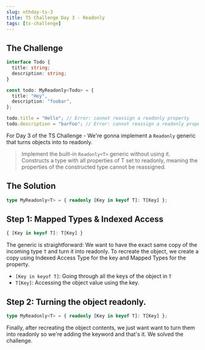 ```yaml
---
slug: nthday-ts-3
title: TS Challenge Day 3 - Readonly
tags: [ts-challenge]
---
```


## The Challenge

```ts
interface Todo {
  title: string;
  description: string;
}

const todo: MyReadonly<Todo> = {
  title: "Hey",
  description: "foobar",
};

todo.title = "Hello"; // Error: cannot reassign a readonly property
todo.description = "barFoo"; // Error: cannot reassign a readonly property
```

For Day 3 of the TS Challenge - We're gonna implement a `Readonly` generic that turns objects into to readonly.

> Implement the built-in `Readonly<T>` generic without using it. Constructs a type with all properties of T set to readonly, meaning the properties of the constructed type cannot be reassigned.

<!-- truncate -->

## The Solution

```ts
type MyReadonly<T> = { readonly [Key in keyof T]: T[Key] };
```

## Step 1: Mapped Types & Indexed Access

```ts
{ [Key in keyof T]: T[Key] }
```

The generic is straightforward: We want to have the exact same copy of the incoming type `T` and turn it into readonly. To recreate the object, we create a copy using Indexed Access Type for the key and Mapped Types for the property.

- `[Key in keyof T]`: Going through all the keys of the object in `T`
- `T[Key]`: Accessing the object value using the key.

## Step 2: Turning the object readonly.

```ts
type MyReadonly<T> = { readonly [Key in keyof T]: T[Key] };
```

Finally, after recreating the object contents, we just want want to turn them into readonly so we're adding the keyword and that's it. We solved the challenge.
